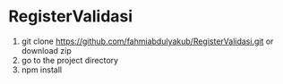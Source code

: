 # RegisterValidasi
1. git clone https://github.com/fahmiabdulyakub/RegisterValidasi.git or download zip
2. go to the project directory
3. npm install

